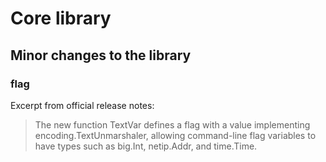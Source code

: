 # Core library

## Minor changes to the library

### flag

Excerpt from official release notes:

> The new function TextVar defines a flag with a value implementing encoding.TextUnmarshaler, allowing command-line flag variables to have types such as big.Int, netip.Addr, and time.Time.
